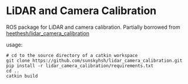 # LiDAR and Camera Calibration
ROS package for LiDAR and camera calibration.
Partially borrowed from [heethesh/lidar_camera_calibration](https://github.com/heethesh/lidar_camera_calibration)

usage:
```
# cd to the source directory of a catkin workspace
git clone https://github.com/sunskyhsh/lidar_camera_calibration.git
pip install -r lidar_camera_calibration/requirements.txt
cd ..
catkin build
```